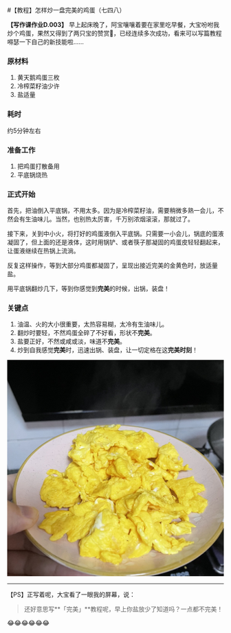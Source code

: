 #【教程】怎样炒一盘完美的鸡蛋（七四八）

**【写作课作业D.003】**
早上起床晚了，阿宝嚷嚷着要在家里吃早餐，大宝吩咐我炒个鸡蛋，果然又得到了两只宝的赞赏😤，已经连续多次成功，看来可以写篇教程嘚瑟一下自己的新技能啦……

### 原材料
1. 黄天鹅鸡蛋三枚
2. 冷榨菜籽油少许
3. 盐适量

### 耗时

约5分钟左右

### 准备工作

1. 把鸡蛋打散备用
2. 平底锅烧热

### 正式开始

首先，把油倒入平底锅，不用太多。因为是冷榨菜籽油，需要稍微多熟一会儿，不然会有生油味儿。当然，也别热太厉害，千万别浓烟滚滚，那就过了。

接下来，关到中小火，将打好的鸡蛋液倒入平底锅。只需要一小会儿，锅底的蛋液凝固了，但上面的还是液体，这时用锅铲、或者筷子那凝固的鸡蛋皮轻轻翻起来，让蛋液继续在热锅上流淌。

反复这样操作，等到大部分鸡蛋都凝固了，呈现出接近完美的金黄色时，放适量盐。

用平底锅翻炒几下，等到你感觉到**完美**的时候，出锅，装盘！

### 关键点

1. 油温、火的大小很重要，太热容易糊，太冷有生油味儿。
2. 翻炒时要轻，不然鸡蛋全碎了不好看，形状不**完美**。
3. 盐要正好，不然或咸或淡，味道不**完美**。
4. 炒到自我感觉**完美**时，迅速出锅、装盘，让一切定格在这**完美时刻**！

![](perfect_scrambled_eggs.jpg)

----

【PS】正写着呢，大宝看了一眼我的屏幕，说：

> 还好意思写**「完美」**教程呢，早上你盐放少了知道吗？一点都不完美！

😂😂😂😂😂😂